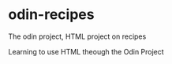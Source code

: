 # odin-recipes
 The odin project, HTML project on recipes

 Learning to use HTML theough the Odin Project
